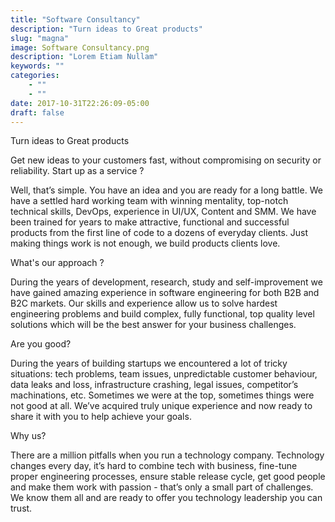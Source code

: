 ```yaml
---
title: "Software Consultancy"
description: "Turn ideas to Great products"
slug: "magna"
image: Software Consultancy.png
description: "Lorem Etiam Nullam"
keywords: ""
categories: 
    - ""
    - ""
date: 2017-10-31T22:26:09-05:00
draft: false
---
```

Turn ideas to Great products


Get new ideas to your customers fast, without compromising on security or reliability.
Start up as a service ? 

Well, that’s simple. You have an idea and you are ready for a long battle. We have a settled hard working team with winning mentality, top-notch technical skills, DevOps, experience in UI/UX, Content and SMM. We have been trained for years to make attractive, functional and successful products from the first line of code to a dozens of everyday clients. Just making things work is not enough, we build products clients love.

What's our approach ? 

During the years of development, research, study and self-improvement we have gained amazing experience in software engineering for both B2B and B2C markets. Our skills and experience allow us to solve hardest engineering problems and build complex, fully functional, top quality level solutions which will be the best answer for your business challenges.

Are you good? 

During the years of building startups we encountered a lot of tricky situations: tech problems, team issues, unpredictable customer behaviour, data leaks and loss, infrastructure crashing, legal issues, competitor’s machinations, etc. Sometimes we were at the top, sometimes things were not good at all. We’ve acquired truly unique experience and now ready to share it with you to help achieve your goals.

Why us? 

There are a million pitfalls when you run a technology company. Technology changes every day, it’s hard to combine tech with business, fine-tune proper engineering processes, ensure stable release cycle, get good people and make them work with passion - that’s only a small part of challenges. We know them all and are ready to offer you technology leadership you can trust.